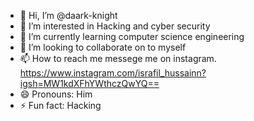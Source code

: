 - 👋 Hi, I’m @daark-knight
- 👀 I’m interested in Hacking and cyber security 
- 🌱 I’m currently learning computer science engineering 
- 💞️ I’m looking to collaborate on to myself
- 📫 How to reach me messege me on instagram. https://www.instagram.com/israfil_hussainn?igsh=MW1kdXFhYWthczQwYQ==
- 😄 Pronouns: Him
- ⚡ Fun fact: Hacking 

<!---
daark-knight/daark-knight is a ✨ special ✨ repository because its `README.md` (this file) appears on your GitHub profile.
You can click the Preview link to take a look at your changes.
--->
